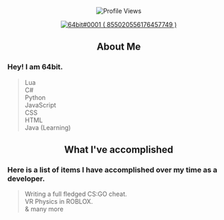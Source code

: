 
<p align="center" ## Me <img src= "https://cdn.discordapp.com/emojis/894175687878017055.png?size=80" alt='stats' width="20px">

<p align="center"> <img src="https://komarev.com/ghpvc/?username=Intellect0001" alt="Profile Views" /> </p>  

<p align="center">
  <a href="https://discord.com/users/855020556176457749">
     <img src="https://discord.c99.nl/widget/theme-4/855020556176457749.png" alt="64bit#0001 ( 855020556176457749 )"/>
       </a>
</p>

<p align="center">
 <h2 align="center">About Me</h2>
</p>

### Hey! I am 64bit.

> Lua<br>
> C#<br>
> Python<br>
> JavaScript<br>
> CSS<br>
> HTML<br>
> Java (Learning)<br>

<p align="center">
 <h2 align="center">What I've accomplished</h2>
</p>

### Here is a list of items I have accomplished over my time as a developer.

> Writing a full fledged CS:GO cheat.<br>
> VR Physics in ROBLOX.<br>
> & many more
